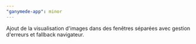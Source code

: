 ```yaml
---
"ganymede-app": minor
---
```


Ajout de la visualisation d'images dans des fenêtres séparées avec gestion d'erreurs et fallback navigateur.
